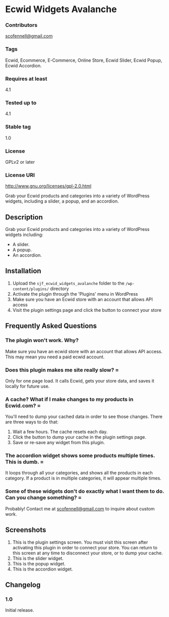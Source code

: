 Ecwid Widgets Avalanche
=======================

### Contributors
scofennell@gmail.com

### Tags
Ecwid, Ecommerce, E-Commerce, Online Store, Ecwid Slider, Ecwid Popup, Ecwid Accordion.

### Requires at least
4.1

### Tested up to
4.1

### Stable tag
1.0

### License
GPLv2 or later

### License URI
http://www.gnu.org/licenses/gpl-2.0.html

Grab your Ecwid products and categories into a variety of WordPress widgets, including a slider, a popup, and an accordion.

Description
-----------

Grab your Ecwid products and categories into a variety of WordPress widgets including:

*   A slider.
*   A popup.
*   An accordion.

Installation
------------

1. Upload the `sjf_ecwid_widgets_avalanche` folder to the `/wp-content/plugins/` directory
2. Activate the plugin through the 'Plugins' menu in WordPress
3. Make sure you have an Ecwid store with an account that allows API access
4. Visit the plugin settings page and click the button to connect your store

Frequently Asked Questions
--------------------------

### The plugin won't work.  Why?
Make sure you have an ecwid store with an account that allows API access.  This may mean you need a paid ecwid account.

### Does this plugin makes me site really slow? =
Only for one page load.  It calls Ecwid, gets your store data, and saves it locally for future use.

### A cache?  What if I make changes to my products in Ecwid.com? =
You'll need to dump your cached data in order to see those changes.  There are three ways to do that:
1. Wait a few hours.  The cache resets each day.
2. Click the button to dump your cache in the plugin settings page.
3. Save or re-save any widget from this plugin. 

### The accordion widget shows some products multiple times.  This is dumb. =
It loops through all your categories, and shows all the products in each category.  If a product is in multiple categories, it will appear multiple times.

### Some of these widgets don't do exactly what I want them to do. Can you change something? =
Probably!  Contact me at scofennell@gmail.com to inquire about custom work.

Screenshots
-----------

1. This is the plugin settings screen.  You must visit this screen after activating this plugin in order to connect your store.  You can return to this screen at any time to disconnect your store, or to dump your cache.
2. This is the slider widget.
3. This is the popup widget.
4. This is the accordion widget.

Changelog
---------

### 1.0
Initial release.